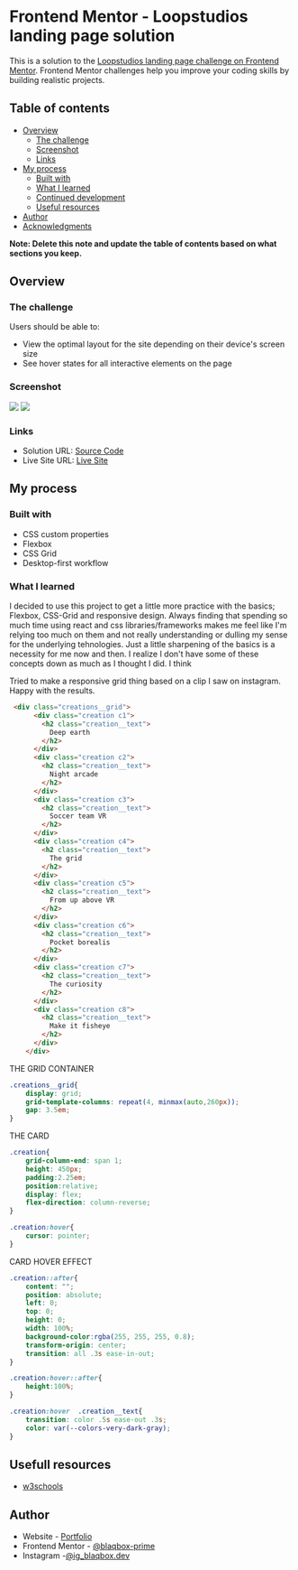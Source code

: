 # Frontend Mentor - Loopstudios landing page solution

This is a solution to the [Loopstudios landing page challenge on Frontend Mentor](https://www.frontendmentor.io/challenges/loopstudios-landing-page-N88J5Onjw). Frontend Mentor challenges help you improve your coding skills by building realistic projects. 

## Table of contents

- [Overview](#overview)
  - [The challenge](#the-challenge)
  - [Screenshot](#screenshot)
  - [Links](#links)
- [My process](#my-process)
  - [Built with](#built-with)
  - [What I learned](#what-i-learned)
  - [Continued development](#continued-development)
  - [Useful resources](#useful-resources)
- [Author](#author)
- [Acknowledgments](#acknowledgments)

**Note: Delete this note and update the table of contents based on what sections you keep.**

## Overview

### The challenge

Users should be able to:

- View the optimal layout for the site depending on their device's screen size
- See hover states for all interactive elements on the page

### Screenshot

![](./screenshots/desktop.png)
![](./screenshots/mobile.png)

### Links

- Solution URL: [Source Code](https://github.com/blaqbox-prime/loopstudios-landing-page)
- Live Site URL: [Live Site](https://blaqbox-prime.github.io/loopstudios-landing-page/)

## My process


### Built with
- CSS custom properties
- Flexbox
- CSS Grid
- Desktop-first workflow

### What I learned

I decided to use this project to get a little more practice with the basics; Flexbox, CSS-Grid and responsive design. Always finding that spending so much time using react and css libraries/frameworks makes me feel like I'm relying too much on them and not really understanding or dulling my sense for the underlying tehnologies. Just a little sharpening of the basics is a necessity for me now and then. I realize I don't have some of these concepts down as much as I thought I did. I think


Tried to make a responsive grid thing based on a clip I saw on instagram. Happy with the results.

```html
 <div class="creations__grid">
      <div class="creation c1">
        <h2 class="creation__text">
          Deep earth 
        </h2>
      </div>
      <div class="creation c2">
        <h2 class="creation__text">
          Night arcade
        </h2>
      </div>
      <div class="creation c3">
        <h2 class="creation__text">
          Soccer team VR
        </h2>
      </div>
      <div class="creation c4">
        <h2 class="creation__text">
          The grid
        </h2>
      </div>
      <div class="creation c5">
        <h2 class="creation__text">
          From up above VR
        </h2>
      </div>
      <div class="creation c6">
        <h2 class="creation__text">
          Pocket borealis
        </h2>
      </div>
      <div class="creation c7">
        <h2 class="creation__text">
          The curiosity
        </h2>
      </div>
      <div class="creation c8">
        <h2 class="creation__text">
          Make it fisheye
        </h2>
      </div>
    </div>
```

THE GRID CONTAINER
```css
.creations__grid{
    display: grid;
    grid-template-columns: repeat(4, minmax(auto,260px));
    gap: 3.5em;
}
```

THE CARD
```css
.creation{
    grid-column-end: span 1;
    height: 450px;
    padding:2.25em;
    position:relative;
    display: flex;
    flex-direction: column-reverse;
}

.creation:hover{
    cursor: pointer;
}
```

CARD HOVER EFFECT
```css
.creation::after{
    content: "";
    position: absolute;
    left: 0;
    top: 0;
    height: 0;
    width: 100%;
    background-color:rgba(255, 255, 255, 0.8);
    transform-origin: center;
    transition: all .3s ease-in-out;
}

.creation:hover::after{
    height:100%;
}

.creation:hover  .creation__text{
    transition: color .5s ease-out .3s;
    color: var(--colors-very-dark-gray);
}
```

## Usefull resources
- [w3schools](https://www.w3schools.com)


## Author

- Website - [Portfolio](https://portfolio-sambo.web.app/)
- Frontend Mentor - [@blaqbox-prime](https://www.frontendmentor.io/profile/blaqbox-prime)
- Instagram -[@ig_blaqbox.dev](https://www.instagram.com/ig_blaqbox.dev)

